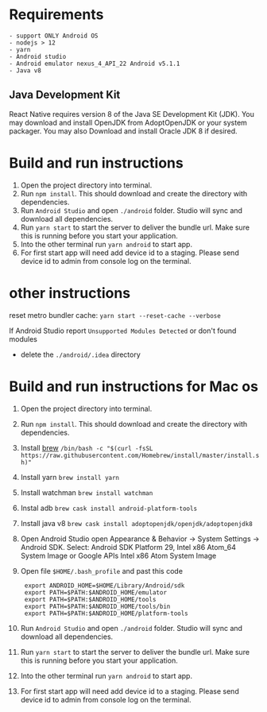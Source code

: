 # Requirements

	- support ONLY Android OS
	- nodejs > 12
	- yarn
	- Android studio
	- Android emulator nexus_4_API_22 Android v5.1.1
	- Java v8

## Java Development Kit
React Native requires version 8 of the Java SE Development Kit (JDK). You may download and install OpenJDK from AdoptOpenJDK or your system packager. You may also Download and install Oracle JDK 8 if desired.

# Build and run instructions

1. Open the project directory into terminal.
2. Run `npm install`. This should download and create the directory with dependencies.
3. Run `Android Studio` and open `./android` folder. Studio will sync and download all dependencies.
4. Run `yarn start` to start the server to deliver the bundle url. Make sure this is running before you start your application.
5. Into the other terminal run `yarn android` to start app.
6. For first start app will need add device id to a staging. Please send device id to admin from console log on the terminal.

# other instructions

reset metro bundler cache: `yarn start --reset-cache --verbose`

If Android Studio report `Unsupported Modules Detected` or don't found modules
 - delete the `./android/.idea` directory

# Build and run instructions for Mac os
1. Open the project directory into terminal.
2. Run `npm install`. This should download and create the directory with dependencies.
3. Install [brew](https://brew.sh/index_ru) `/bin/bash -c "$(curl -fsSL https://raw.githubusercontent.com/Homebrew/install/master/install.sh)"`
4. Install yarn `brew install yarn`
5. Install watchman `brew install watchman`
6. Instal adb `brew cask install android-platform-tools`
7. Install java v8 `brew cask install adoptopenjdk/openjdk/adoptopenjdk8`
8. Open Android Studio open Appearance & Behavior → System Settings → Android SDK. Select: Android SDK Platform 29, Intel x86 Atom_64 System Image or Google APIs Intel x86 Atom System Image
9. Open file `$HOME/.bash_profile` and past this code 

		export ANDROID_HOME=$HOME/Library/Android/sdk
		export PATH=$PATH:$ANDROID_HOME/emulator
		export PATH=$PATH:$ANDROID_HOME/tools
		export PATH=$PATH:$ANDROID_HOME/tools/bin
		export PATH=$PATH:$ANDROID_HOME/platform-tools
		
10. Run `Android Studio` and open `./android` folder. Studio will sync and download all dependencies.
11. Run `yarn start` to start the server to deliver the bundle url. Make sure this is running before you start your application.
12. Into the other terminal run `yarn android` to start app.
13. For first start app will need add device id to a staging. Please send device id to admin from console log on the terminal.
